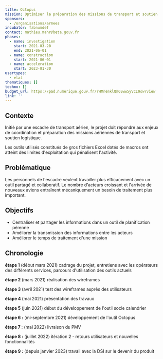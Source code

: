 ```yaml
---
title: Octopus
mission: Optimiser la préparation des missions de transport et soutien logistique (armée de l'Air et de l'Espace)
sponsors:
  - /organisations/armees
incubator: fabnumdef
contact: mathieu.mahr@beta.gouv.fr
phases:
  - name: investigation
    start: 2021-03-20
    end: 2021-06-01
  - name: construction
    start: 2021-06-01
  - name: acceleration
    start: 2023-01-30
usertypes:
  - etat
thematiques: []
techno: []
budget_url: https://pad.numerique.gouv.fr/rHMnemklQm6Sww5yVCI9ow?view
link: ''
---
```

## Contexte

Initié par une escadre de transport aérien, le projet doit répondre aux enjeux de coordination et préparation des missions aériennes de transport et soutien logistique.

Les outils utilisés constitués de gros fichiers Excel dotés de macros ont atteint des limites d'exploitation qui pénalisent l'activité.

## **Problématique**

Les personnels de l'escadre veulent travailler plus efficacement avec un outil partagé et collaboratif. Le nombre d'acteurs croissant et l'arrivée de nouveaux avions entraînent mécaniquement un besoin de traitement plus important.

## **Objectifs**

- Centraliser et partager les informations dans un outil de planification pérenne
- Améliorer la transmission des informations entre les acteurs
- Améliorer le temps de traitement d'une mission

## **Chronologie**

**étape 1** (début mars 2021) cadrage du projet, entretiens avec les opérateurs des différents services,  parcours d'utilisation des outils actuels

**étape 2** (mars 2021) réalisation des wireframes 

**étape 3** (avril 2021) test des wireframes auprès des utilisateurs

**étape 4** (mai 2021) présentation des travaux 

**étape 5** (juin 2021) début du développement de l'outil socle calendrier

**étape 6 :** (mi-septembre 2021) développement de l'outil Octopus

**étape 7 :** (mai 2022) livraison du PMV 

**étape 8 :** (juillet 2022) itération 2 - retours utilisateurs et nouvelles fonctionnalités

**étape 9 :** (depuis janvier 2023) travail avec la DSI sur le devenir du produit
